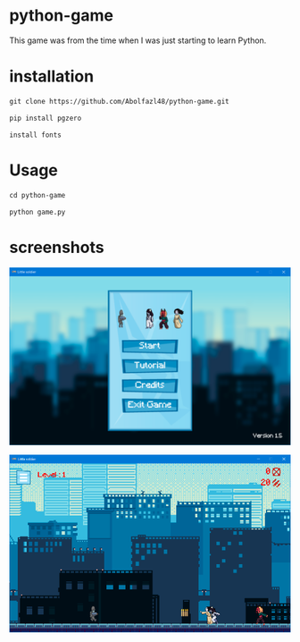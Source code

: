 # python-game
This game was from the time when I was just starting to learn Python.

# installation
```
git clone https://github.com/Abolfazl48/python-game.git
```

```
pip install pgzero
```

```
install fonts
```

# Usage

```
cd python-game
```

```
python game.py
```
# screenshots
![screenshot 1 ](https://github.com/Abolfazl48/python-game/blob/main/screenshot/Little%20soldier-in-menu-ss.PNG)

![screenshot 2 ](https://github.com/Abolfazl48/python-game/blob/main/screenshot/Little%20soldier-in-game-ss.PNG)



